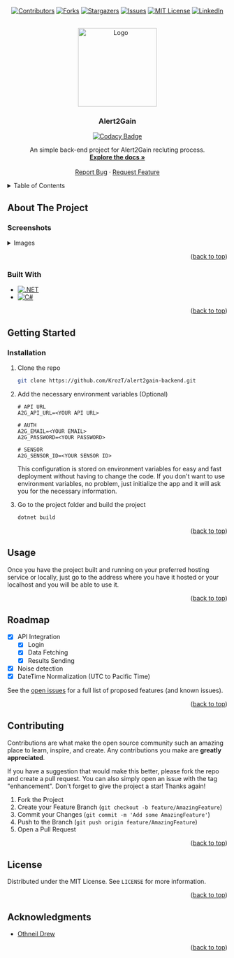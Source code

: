 <!-- Improved compatibility of back to top link: See: https://github.com/othneildrew/Best-README-Template/pull/73 -->
<a name="readme-top"></a>
<!--
*** Thanks for checking out the Best-README-Template. If you have a suggestion
*** that would make this better, please fork the repo and create a pull request
*** or simply open an issue with the tag "enhancement".
*** Don't forget to give the project a star!
*** Thanks again! Now go create something AMAZING! :D
-->



<!-- PROJECT SHIELDS -->
<!--
*** I'm using markdown "reference style" links for readability.
*** Reference links are enclosed in brackets [ ] instead of parentheses ( ).
*** See the bottom of this document for the declaration of the reference variables
*** for contributors-url, forks-url, etc. This is an optional, concise syntax you may use.
*** https://www.markdownguide.org/basic-syntax/#reference-style-links
-->
<div align="center" markdown="1">

[![Contributors][contributors-shield]][contributors-url]
[![Forks][forks-shield]][forks-url]
[![Stargazers][stars-shield]][stars-url]
[![Issues][issues-shield]][issues-url]
[![MIT License][license-shield]][license-url]
[![LinkedIn][linkedin-shield]][linkedin-url]

</div>

<!-- PROJECT LOGO -->
<br />
<div align="center">
   <a>
    <img src="https://i.imgur.com/jkRD5wK.png" alt="Logo" width="180" height="180">
  </a>

<h3 align="center">Alert2Gain</h3>

<div align="center">

[![Codacy Badge](https://app.codacy.com/project/badge/Grade/b466fbb094ca4774a60180f6ec279a32)](https://app.codacy.com/gh/KrozT/alert2gain-backend/dashboard?utm_source=gh&utm_medium=referral&utm_content=&utm_campaign=Badge_grade)

</div>

  <p align="center">
An simple back-end project for Alert2Gain recluting process.
<br />
<a href="https://github.com/KrozT/alert2gain-backend"><strong>Explore the docs »</strong></a>
    <br />
    <br />
    <a href="https://github.com/KrozT/alert2gain-backend/issues">Report Bug</a>
    ·
    <a href="https://github.com/KrozT/alert2gain-backend/pulls">Request Feature</a>
  </p>
</div>

<!-- TABLE OF CONTENTS -->
<details>
  <summary>Table of Contents</summary>
  <ol>
    <li>
      <a href="#about-the-project">About The Project</a>
      <ul>
        <li><a href="#screenshots">Screenshots</a></li>
        <li><a href="#built-with">Built With</a></li>
      </ul>
    </li>
    <li>
      <a href="#getting-started">Getting Started</a>
      <ul>
        <li><a href="#installation">Installation</a></li>
      </ul>
    </li>
    <li><a href="#usage">Usage</a></li>
    <li><a href="#roadmap">Roadmap</a></li>
    <li><a href="#contributing">Contributing</a></li>
    <li><a href="#license">License</a></li>
    <li><a href="#acknowledgments">Acknowledgments</a></li>
  </ol>
</details>

## About The Project
### Screenshots
<details>

<summary>Images</summary>

[![A2G Back-End ScreenShot 1][product-screenshot-1]](https://github.com/KrozT/alert2gain-backend)

</details>

<p align="right">(<a href="#readme-top">back to top</a>)</p>



### Built With

* [![.NET][.NET-shield]][.NET-url]
* [![C#][C#-shield]][C#-url]

<p align="right">(<a href="#readme-top">back to top</a>)</p>



<!-- GETTING STARTED -->
## Getting Started

### Installation

1. Clone the repo
   ```sh
   git clone https://github.com/KrozT/alert2gain-backend.git
   ```
2. Add the necessary environment variables (Optional)
   ```dotenv
   # API URL
   A2G_API_URL=<YOUR API URL>
   
   # AUTH
   A2G_EMAIL=<YOUR EMAIL>
   A2G_PASSWORD=<YOUR PASSWORD>
   
   # SENSOR
   A2G_SENSOR_ID=<YOUR SENSOR ID> 
   ```
   This configuration is stored on environment variables for easy and fast deployment without having to change the code.
   If you don't want to use environment variables, no problem, just initialize the app and it will ask you for the necessary information.

3. Go to the project folder and build the project
   ```sh
   dotnet build
   ```


<p align="right">(<a href="#readme-top">back to top</a>)</p>



<!-- USAGE EXAMPLES -->
## Usage

Once you have the project built and running on your preferred hosting service or locally,
just go to the address where you have it hosted or your localhost and you will be able to use it.

<p align="right">(<a href="#readme-top">back to top</a>)</p>

<!-- ROADMAP -->
## Roadmap

- [x] API Integration
  - [x] Login
  - [x] Data Fetching
  - [x] Results Sending
- [x] Noise detection
- [x] DateTime Normalization (UTC to Pacific Time)

See the [open issues](https://github.com/KrozT/alert2gain-backend/issues) for a full list of proposed features (and known issues).

<p align="right">(<a href="#readme-top">back to top</a>)</p>


<!-- CONTRIBUTING -->
## Contributing

Contributions are what make the open source community such an amazing place to learn, inspire, and create. Any contributions you make are **greatly appreciated**.

If you have a suggestion that would make this better, please fork the repo and create a pull request. You can also simply open an issue with the tag "enhancement".
Don't forget to give the project a star! Thanks again!

1. Fork the Project
2. Create your Feature Branch (`git checkout -b feature/AmazingFeature`)
3. Commit your Changes (`git commit -m 'Add some AmazingFeature'`)
4. Push to the Branch (`git push origin feature/AmazingFeature`)
5. Open a Pull Request

<p align="right">(<a href="#readme-top">back to top</a>)</p>



<!-- LICENSE -->
## License

Distributed under the MIT License. See `LICENSE` for more information.

<p align="right">(<a href="#readme-top">back to top</a>)</p>

<!-- ACKNOWLEDGMENTS -->
## Acknowledgments

* [Othneil Drew](https://github.com/othneildrew/)

<p align="right">(<a href="#readme-top">back to top</a>)</p>



<!-- MARKDOWN LINKS & IMAGES -->
<!-- https://www.markdownguide.org/basic-syntax/#reference-style-links -->
[contributors-shield]: https://img.shields.io/github/contributors/KrozT/alert2gain-backend.svg?style=for-the-badge
[contributors-url]: https://github.com/KrozT/alert2gain-backend/graphs/contributors
[forks-shield]: https://img.shields.io/github/forks/KrozT/alert2gain-backend.svg?style=for-the-badge
[forks-url]: https://github.com/KrozT/alert2gain-backend/network/members
[stars-shield]: https://img.shields.io/github/stars/KrozT/alert2gain-backend.svg?style=for-the-badge
[stars-url]: https://github.com/KrozT/alert2gain-backend/stargazers
[issues-shield]: https://img.shields.io/github/issues/KrozT/alert2gain-backend.svg?style=for-the-badge
[issues-url]: https://github.com/KrozT/alert2gain-backend/issues
[license-shield]: https://img.shields.io/github/license/KrozT/alert2gain-backend.svg?style=for-the-badge
[license-url]: https://github.com/KrozT/alert2gain-backend/blob/master/LICENSE
[linkedin-shield]: https://img.shields.io/badge/-LinkedIn-black.svg?style=for-the-badge&logo=linkedin&colorB=555
[linkedin-url]: https://www.linkedin.com/in/matias-espinoza-bustos/
[product-screenshot-1]: https://i.imgur.com/XTPKz8I.png

[C#-shield]: https://img.shields.io/badge/c%23-%23239120.svg?style=for-the-badge&logo=c-sharp&logoColor=white
[C#-url]: https://docs.microsoft.com/en-us/dotnet/csharp/

[.NET-shield]: https://img.shields.io/badge/.NET-5C2D91?style=for-the-badge&logo=.net&logoColor=white
[.NET-url]: https://dotnet.microsoft.com/